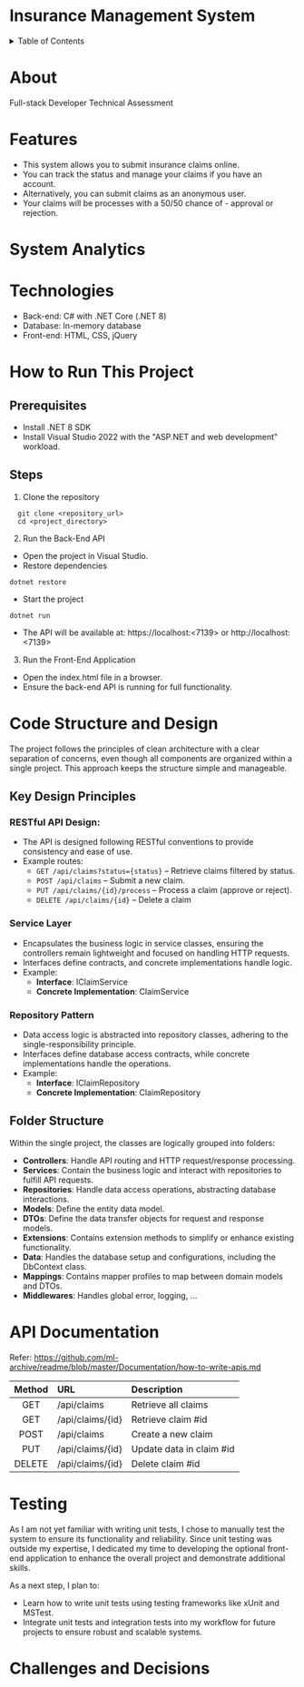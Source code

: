 # Insurance Management System

<!-- TABLE OF CONTENTS -->
<details>
  <summary>Table of Contents</summary>
  <ol>
    <li>
      <a href="#about-the-project">About The Project</a>
      <ul>
        <li><a href="#built-with">Built With</a></li>
      </ul>
    </li>
    <li>
      <a href="#getting-started">Getting Started</a>
      <ul>
        <li><a href="#prerequisites">Prerequisites</a></li>
        <li><a href="#installation">Installation</a></li>
      </ul>
    </li>
    <li><a href="#usage">Usage</a></li>
    <li><a href="#roadmap">Roadmap</a></li>
    <li><a href="#contributing">Contributing</a></li>
    <li><a href="#license">License</a></li>
    <li><a href="#contact">Contact</a></li>
    <li><a href="#acknowledgments">Acknowledgments</a></li>
  </ol>
</details>

# About

Full-stack Developer Technical Assessment

# Features

- This system allows you to submit insurance claims online.
- You can track the status and manage your claims if you have an account.
- Alternatively, you can submit claims as an anonymous user.
- Your claims will be processes with a 50/50 chance of - approval or rejection.

# System Analytics


# Technologies

- Back-end: C# with .NET Core (.NET 8)
- Database: In-memory database
- Front-end: HTML, CSS, jQuery

# How to Run This Project

## Prerequisites

- Install .NET 8 SDK
- Install Visual Studio 2022 with the "ASP.NET and web development" workload.

## Steps

1. Clone the repository

```
  git clone <repository_url>
  cd <project_directory>
```

2. Run the Back-End API

- Open the project in Visual Studio.
- Restore dependencies

```
dotnet restore
```

- Start the project

```
dotnet run
```

- The API will be available at: https://localhost:<7139> or http://localhost:<7139>

3. Run the Front-End Application

- Open the index.html file in a browser.
- Ensure the back-end API is running for full functionality.

# Code Structure and Design

The project follows the principles of clean architecture with a clear separation of concerns, even though all components are organized within a single project. This approach keeps the structure simple and manageable.

## Key Design Principles

### RESTful API Design:

- The API is designed following RESTful conventions to provide consistency and ease of use.
- Example routes:
  - `GET /api/claims?status={status}` – Retrieve claims filtered by status.
  - `POST /api/claims` – Submit a new claim.
  - `PUT /api/claims/{id}/process` – Process a claim (approve or reject).
  - `DELETE /api/claims/{id}` – Delete a claim

### Service Layer

- Encapsulates the business logic in service classes, ensuring the controllers remain lightweight and focused on handling HTTP requests.
- Interfaces define contracts, and concrete implementations handle logic.
- Example:
  - **Interface**: IClaimService
  - **Concrete Implementation**: ClaimService

### Repository Pattern

- Data access logic is abstracted into repository classes, adhering to the single-responsibility principle.
- Interfaces define database access contracts, while concrete implementations handle the operations.
- Example:
  - **Interface**: IClaimRepository
  - **Concrete Implementation**: ClaimRepository

## Folder Structure

Within the single project, the classes are logically grouped into folders:

- **Controllers**: Handle API routing and HTTP request/response processing.
- **Services**: Contain the business logic and interact with repositories to fulfill API requests.
- **Repositories**: Handle data access operations, abstracting database interactions.
- **Models**: Define the entity data model.
- **DTOs**: Define the data transfer objects for request and response models.
- **Extensions**: Contains extension methods to simplify or enhance existing functionality.
- **Data**: Handles the database setup and configurations, including the DbContext class.
- **Mappings**: Contains mapper profiles to map between domain models and DTOs.
- **Middlewares**: Handles global error, logging, ...

# API Documentation

Refer: https://github.com/ml-archive/readme/blob/master/Documentation/how-to-write-apis.md

| Method | URL              | Description              |
| :----: | :--------------- | :----------------------- |
|  GET   | /api/claims      | Retrieve all claims      |
|  GET   | /api/claims/{id} | Retrieve claim #id       |
|  POST  | /api/claims      | Create a new claim       |
|  PUT   | /api/claims/{id} | Update data in claim #id |
| DELETE | /api/claims/{id} | Delete claim #id         |

# Testing

As I am not yet familiar with writing unit tests, I chose to manually test the system to ensure its functionality and reliability. Since unit testing was outside my expertise, I dedicated my time to developing the optional front-end application to enhance the overall project and demonstrate additional skills.

As a next step, I plan to:

- Learn how to write unit tests using testing frameworks like xUnit and MSTest.
- Integrate unit tests and integration tests into my workflow for future projects to ensure robust and scalable systems.

# Challenges and Decisions
